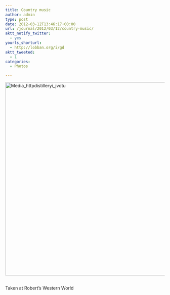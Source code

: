 ```yaml
---
title: Country music
author: admin
type: post
date: 2012-03-12T13:46:17+00:00
url: /journal/2012/03/12/country-music/
aktt_notify_twitter:
  - yes
yourls_shorturl:
  - http://lobban.org/i/gd
aktt_tweeted:
  - 1
categories:
  - Photos

---
```

<div class='posterous_autopost'>
  <a href="http://instagr.am/p/IExTqMKlot/"></p> 
  
  <div class='p_embed p_image_embed'>
    <a href="http://getfile1.posterous.com/getfile/files.posterous.com/nonimage/yvkgHxIretdfkpwieIowzpnqhcvrButBpHJcevokmmoeuFuopwAAdyjaHwAf/media_httpdistilleryi_jvotu.jpg.scaled1000.jpg"><img alt="Media_httpdistilleryi_jvotu" height="612" src="http://getfile1.posterous.com/getfile/files.posterous.com/nonimage/yvkgHxIretdfkpwieIowzpnqhcvrButBpHJcevokmmoeuFuopwAAdyjaHwAf/media_httpdistilleryi_jvotu.jpg.scaled1000.jpg" width="612" /></a>
  </div>
  
  <p>
    </a><br />Taken at Robert&#8217;s Western World</div>